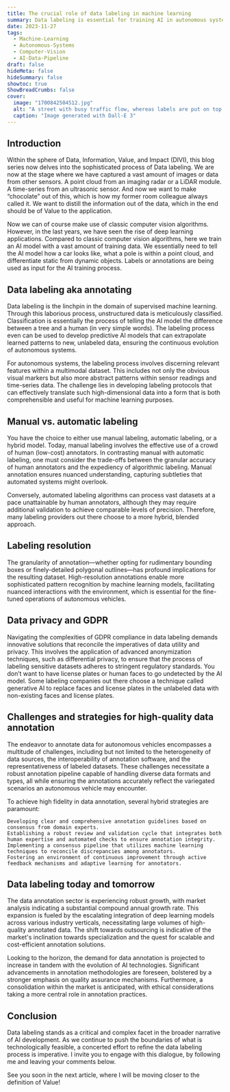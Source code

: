 ```yaml
---
title: The crucial role of data labeling in machine learning
summary: Data labeling is essential for training AI in autonomous systems, balancing manual and automated methods while addressing privacy, accuracy, and scalability challenges.
date: 2023-11-27
tags: 
  - Machine-Learning
  - Autonomous-Systems
  - Computer-Vision
  - AI-Data-Pipeline
draft: false
hideMeta: false
hideSummary: false
showtoc: true
ShowBreadCrumbs: false
cover:
  image: "1700842504512.jpg"
  alt: "A street with busy traffic flow, whereas labels are put on top of the image to identify objects"
  caption: "Image generated with Dall-E 3"
---
```


## Introduction

Within the sphere of Data, Information, Value, and Impact (DIVI), this blog series now delves into the sophisticated process of Data labeling. We are now at the stage where we have captured a vast amount of images or data from other sensors. A point cloud from an imaging radar or a LiDAR module. A time-series from an ultrasonic sensor. And now we want to make “chocolate” out of this, which is how my former room colleague always called it. We want to distill the information out of the data, which in the end should be of Value to the application.

Now we can of course make use of classic computer vision algorithms. However, in the last years, we have seen the rise of deep learning applications. Compared to classic computer vision algorithms, here we train an AI model with a vast amount of training data. We essentially need to tell the AI model how a car looks like, what a pole is within a point cloud, and differentiate static from dynamic objects. Labels or annotations are being used as input for the AI training process.

## Data labeling aka annotating

Data labeling is the linchpin in the domain of supervised machine learning. Through this laborious process, unstructured data is meticulously classified. Classification is essentially the process of telling the AI model the difference between a tree and a human (in very simple words). The labeling process even can be used to develop predictive AI models that can extrapolate learned patterns to new, unlabeled data, ensuring the continuous evolution of autonomous systems.

For autonomous systems, the labeling process involves discerning relevant features within a multimodal dataset. This includes not only the obvious visual markers but also more abstract patterns within sensor readings and time-series data. The challenge lies in developing labeling protocols that can effectively translate such high-dimensional data into a form that is both comprehensible and useful for machine learning purposes.

## Manual vs. automatic labeling

You have the choice to either use manual labeling, automatic labeling, or a hybrid model. Today, manual labeling involves the effective use of a crowd of human (low-cost) annotators. In contrasting manual with automatic labeling, one must consider the trade-offs between the granular accuracy of human annotators and the expediency of algorithmic labeling. Manual annotation ensures nuanced understanding, capturing subtleties that automated systems might overlook.

Conversely, automated labeling algorithms can process vast datasets at a pace unattainable by human annotators, although they may require additional validation to achieve comparable levels of precision. Therefore, many labeling providers out there choose to a more hybrid, blended approach.

## Labeling resolution

The granularity of annotation—whether opting for rudimentary bounding boxes or finely-detailed polygonal outlines—has profound implications for the resulting dataset. High-resolution annotations enable more sophisticated pattern recognition by machine learning models, facilitating nuanced interactions with the environment, which is essential for the fine-tuned operations of autonomous vehicles.

## Data privacy and GDPR

Navigating the complexities of GDPR compliance in data labeling demands innovative solutions that reconcile the imperatives of data utility and privacy. This involves the application of advanced anonymization techniques, such as differential privacy, to ensure that the process of labeling sensitive datasets adheres to stringent regulatory standards. You don’t want to have license plates or human faces to go undetected by the AI model. Some labeling companies out there choose a technique called generative AI to replace faces and license plates in the unlabeled data with non-existing faces and license plates.

## Challenges and strategies for high-quality data annotation

The endeavor to annotate data for autonomous vehicles encompasses a multitude of challenges, including but not limited to the heterogeneity of data sources, the interoperability of annotation software, and the representativeness of labeled datasets. These challenges necessitate a robust annotation pipeline capable of handling diverse data formats and types, all while ensuring the annotations accurately reflect the variegated scenarios an autonomous vehicle may encounter.

To achieve high fidelity in data annotation, several hybrid strategies are paramount:

    Developing clear and comprehensive annotation guidelines based on consensus from domain experts.
    Establishing a robust review and validation cycle that integrates both human expertise and automated checks to ensure annotation integrity.
    Implementing a consensus pipeline that utilizes machine learning techniques to reconcile discrepancies among annotators.
    Fostering an environment of continuous improvement through active feedback mechanisms and adaptive learning for annotators.

## Data labeling today and tomorrow

The data annotation sector is experiencing robust growth, with market analysis indicating a substantial compound annual growth rate. This expansion is fueled by the escalating integration of deep learning models across various industry verticals, necessitating large volumes of high-quality annotated data. The shift towards outsourcing is indicative of the market's inclination towards specialization and the quest for scalable and cost-efficient annotation solutions.

Looking to the horizon, the demand for data annotation is projected to increase in tandem with the evolution of AI technologies. Significant advancements in annotation methodologies are foreseen, bolstered by a stronger emphasis on quality assurance mechanisms. Furthermore, a consolidation within the market is anticipated, with ethical considerations taking a more central role in annotation practices.

## Conclusion

Data labeling stands as a critical and complex facet in the broader narrative of AI development. As we continue to push the boundaries of what is technologically feasible, a concerted effort to refine the data labeling process is imperative. I invite you to engage with this dialogue, by following me and leaving your comments below.

See you soon in the next article, where I will be moving closer to the definition of Value!

